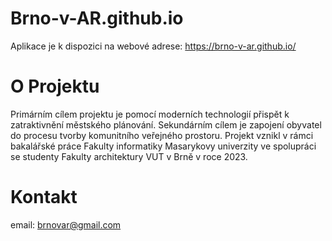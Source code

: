 # Brno-v-AR.github.io

Aplikace je k dispozici na webové adrese: https://brno-v-ar.github.io/

# O Projektu

Primárním cílem projektu je pomocí moderních technologií přispět k zatraktivnění městského plánování. 
Sekundárním cílem je zapojení obyvatel do procesu tvorby komunitního veřejného prostoru. 
Projekt vznikl v rámci bakalářské práce Fakulty informatiky Masarykovy univerzity ve spolupráci se studenty Fakulty architektury VUT v Brně v roce 2023. 

# Kontakt
email: brnovar@gmail.com
